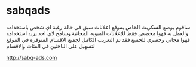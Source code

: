 sabqads
=======

ساقوم بوضع السكربت الخاص بموقع اعلانات سبق في حالة رغبة اي شخص باستخدامه والعمل به فهوا مخصص فقط للإعلانات المبويه المجانية   وسامح لاي احد يريد استخدامه فهوا مجاني وحصري للجميع فقد تم التعريب الكامل لجميع الاقسام المتوفره في الموقع لتسهيل على الباحثين في الفئات والاقسام 

http://sabq-ads.com
